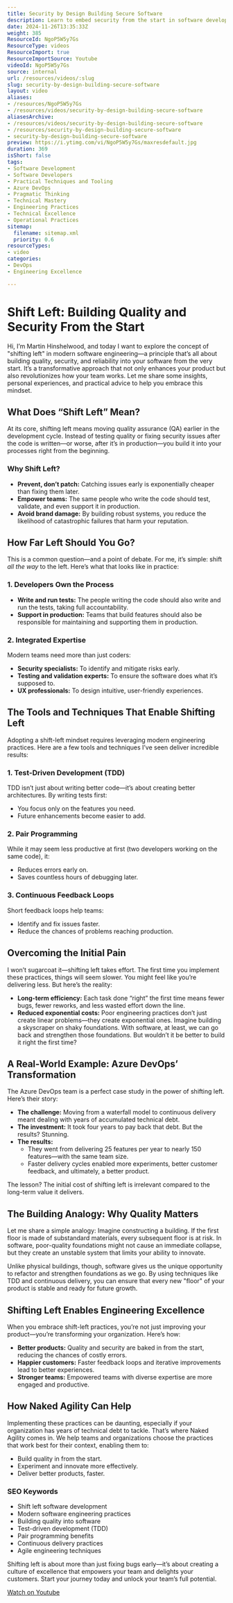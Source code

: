 ```yaml
---
title: Security by Design Building Secure Software
description: Learn to embed security from the start in software development. Join Martin Hinshelwood as he explores shifting left for resilient, secure software.
date: 2024-11-26T13:35:33Z
weight: 385
ResourceId: NgoP5W5y7Gs
ResourceType: videos
ResourceImport: true
ResourceImportSource: Youtube
videoId: NgoP5W5y7Gs
source: internal
url: /resources/videos/:slug
slug: security-by-design-building-secure-software
layout: video
aliases:
- /resources/NgoP5W5y7Gs
- /resources/videos/security-by-design-building-secure-software
aliasesArchive:
- /resources/videos/security-by-design-building-secure-software
- /resources/security-by-design-building-secure-software
- security-by-design-building-secure-software
preview: https://i.ytimg.com/vi/NgoP5W5y7Gs/maxresdefault.jpg
duration: 369
isShort: false
tags:
- Software Development
- Software Developers
- Practical Techniques and Tooling
- Azure DevOps
- Pragmatic Thinking
- Technical Mastery
- Engineering Practices
- Technical Excellence
- Operational Practices
sitemap:
  filename: sitemap.xml
  priority: 0.6
resourceTypes:
- video
categories:
- DevOps
- Engineering Excellence

---
```

# Shift Left: Building Quality and Security From the Start

Hi, I’m Martin Hinshelwood, and today I want to explore the concept of "shifting left" in modern software engineering—a principle that’s all about building quality, security, and reliability into your software from the very start. It’s a transformative approach that not only enhances your product but also revolutionizes how your team works. Let me share some insights, personal experiences, and practical advice to help you embrace this mindset.



## **What Does “Shift Left” Mean?**

At its core, shifting left means moving quality assurance (QA) earlier in the development cycle. Instead of testing quality or fixing security issues after the code is written—or worse, after it’s in production—you build it into your processes right from the beginning.

### **Why Shift Left?**

- **Prevent, don’t patch:** Catching issues early is exponentially cheaper than fixing them later.
- **Empower teams:** The same people who write the code should test, validate, and even support it in production.
- **Avoid brand damage:** By building robust systems, you reduce the likelihood of catastrophic failures that harm your reputation.

## **How Far Left Should You Go?**

This is a common question—and a point of debate. For me, it’s simple: shift _all the way_ to the left. Here’s what that looks like in practice:

### **1. Developers Own the Process**

- **Write and run tests:** The people writing the code should also write and run the tests, taking full accountability.
- **Support in production:** Teams that build features should also be responsible for maintaining and supporting them in production.

### **2. Integrated Expertise**

Modern teams need more than just coders:

- **Security specialists:** To identify and mitigate risks early.
- **Testing and validation experts:** To ensure the software does what it’s supposed to.
- **UX professionals:** To design intuitive, user-friendly experiences.

## **The Tools and Techniques That Enable Shifting Left**

Adopting a shift-left mindset requires leveraging modern engineering practices. Here are a few tools and techniques I’ve seen deliver incredible results:

### **1. Test-Driven Development (TDD)**

TDD isn’t just about writing better code—it’s about creating better architectures. By writing tests first:

- You focus only on the features you need.
- Future enhancements become easier to add.

### **2. Pair Programming**

While it may seem less productive at first (two developers working on the same code), it:

- Reduces errors early on.
- Saves countless hours of debugging later.

### **3. Continuous Feedback Loops**

Short feedback loops help teams:

- Identify and fix issues faster.
- Reduce the chances of problems reaching production.

## **Overcoming the Initial Pain**

I won’t sugarcoat it—shifting left takes effort. The first time you implement these practices, things will seem slower. You might feel like you’re delivering less. But here’s the reality:

- **Long-term efficiency:** Each task done “right” the first time means fewer bugs, fewer reworks, and less wasted effort down the line.
- **Reduced exponential costs:** Poor engineering practices don’t just create linear problems—they create exponential ones. Imagine building a skyscraper on shaky foundations. With software, at least, we can go back and strengthen those foundations. But wouldn’t it be better to build it right the first time?

## **A Real-World Example: Azure DevOps’ Transformation**

The Azure DevOps team is a perfect case study in the power of shifting left. Here’s their story:

- **The challenge:** Moving from a waterfall model to continuous delivery meant dealing with years of accumulated technical debt.
- **The investment:** It took four years to pay back that debt. But the results? Stunning.
- **The results:**
  - They went from delivering 25 features per year to nearly 150 features—with the same team size.
  - Faster delivery cycles enabled more experiments, better customer feedback, and ultimately, a better product.

The lesson? The initial cost of shifting left is irrelevant compared to the long-term value it delivers.

## **The Building Analogy: Why Quality Matters**

Let me share a simple analogy: Imagine constructing a building. If the first floor is made of substandard materials, every subsequent floor is at risk. In software, poor-quality foundations might not cause an immediate collapse, but they create an unstable system that limits your ability to innovate.

Unlike physical buildings, though, software gives us the unique opportunity to refactor and strengthen foundations as we go. By using techniques like TDD and continuous delivery, you can ensure that every new "floor" of your product is stable and ready for future growth.

## **Shifting Left Enables Engineering Excellence**

When you embrace shift-left practices, you’re not just improving your product—you’re transforming your organization. Here’s how:

- **Better products:** Quality and security are baked in from the start, reducing the chances of costly errors.
- **Happier customers:** Faster feedback loops and iterative improvements lead to better experiences.
- **Stronger teams:** Empowered teams with diverse expertise are more engaged and productive.

## **How Naked Agility Can Help**

Implementing these practices can be daunting, especially if your organization has years of technical debt to tackle. That’s where Naked Agility comes in. We help teams and organizations choose the practices that work best for their context, enabling them to:

- Build quality in from the start.
- Experiment and innovate more effectively.
- Deliver better products, faster.

### **SEO Keywords**

- Shift left software development
- Modern software engineering practices
- Building quality into software
- Test-driven development (TDD)
- Pair programming benefits
- Continuous delivery practices
- Agile engineering techniques

Shifting left is about more than just fixing bugs early—it’s about creating a culture of excellence that empowers your team and delights your customers. Start your journey today and unlock your team’s full potential.

[Watch on Youtube](https://www.youtube.com/watch?v=NgoP5W5y7Gs)
